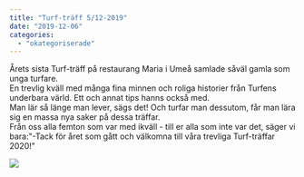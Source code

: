 ```yaml
---
title: "Turf-träff 5/12-2019"
date: "2019-12-06"
categories: 
  - "okategoriserade"
---
```


Årets sista Turf-träff på restaurang Maria i Umeå samlade såväl gamla som unga turfare.   
En trevlig kväll med många fina minnen och roliga historier från Turfens underbara värld. Ett och annat tips hanns också med.   
Man lär så länge man lever, sägs det! Och turfar man dessutom, får man lära sig en massa nya saker på dessa träffar.  
Från oss alla femton som var med ikväll - till er alla som inte var det, säger vi bara:"-Tack för året som gått och välkomna till våra trevliga Turf-träffar 2020!"

![](https://turfvasterbotten.files.wordpress.com/2019/12/img_4508.jpg?w=1024)
